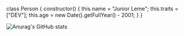 class Person {
    constructor() {
      this.name = "Junior Leme";
      this.traits = ["DEV"];
      this.age = new Date().getFullYear() - 2001;
    }
}

![Anurag's GitHub stats](https://github-readme-stats.vercel.app/api?username=JuniorLeme&show_icons=true&theme=codeSTACKr)

<!--
**JuniorLeme/JuniorLeme** is a ✨ _special_ ✨ repository because its `README.md` (this file) appears on your GitHub profile.

Here are some ideas to get you started:

- 🔭 I’m currently working on ...
- 🌱 I’m currently learning ...
- 👯 I’m looking to collaborate on ...
- 🤔 I’m looking for help with ...
- 💬 Ask me about ...
- 📫 How to reach me: ...
- 😄 Pronouns: ...
- ⚡ Fun fact: ...
-->
